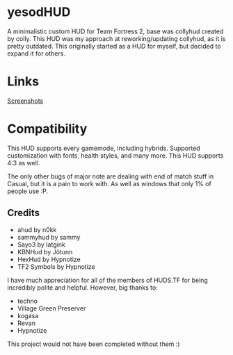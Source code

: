 # yesodHUD

A minimalistic custom HUD for Team Fortress 2, base was collyhud created by colly. This HUD was my approach at reworking/updating collyhud, as it is pretty outdated. This originally started as a HUD for myself, but decided to expand it for others.

# Links

[Screenshots](https://imgur.com/a/Y95rxHn)

# Compatibility

This HUD supports every gamemode, including hybrids. Supported customization with fonts, health styles, and many more. This HUD supports 4:3 as well.

The only other bugs of major note are dealing with end of match stuff in Casual, but it is a pain to work with. As well as windows that only 1% of people use :P.

## Credits

* ahud by n0kk
* sammyhud by sammy
* Sayo3 by Iatgink
* KBNHud by Jötunn
* HexHud by Hypnotize
* TF2 Symbols by Hypnotize

I have much appreciation for all of the members of HUDS.TF for being incredibly polite and helpful. However, big thanks to:

* techno
* Village Green Preserver
*  kogasa
* Revan
* Hypnotize

This project would not have been completed without them :)
